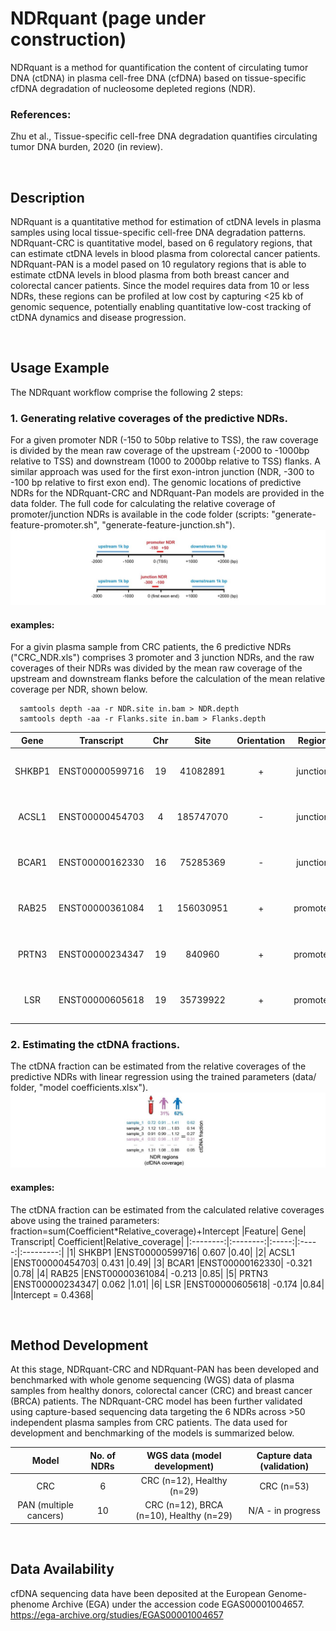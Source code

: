 # NDRquant (page under construction)
NDRquant is a method for quantification the content of circulating tumor DNA (ctDNA) in plasma cell-free DNA (cfDNA) based on tissue-specific cfDNA degradation of nucleosome depleted regions (NDR).
### References:
Zhu et al., Tissue-specific cell-free DNA degradation quantifies circulating tumor DNA burden, 2020 (in review).
<p>&nbsp;</p>

## Description
NDRquant is a quantitative method for estimation of ctDNA levels in plasma samples using local tissue-specific cell-free DNA degradation patterns. NDRquant-CRC is quantitative model, based on 6 regulatory regions, that can estimate ctDNA levels in blood plasma from colorectal cancer patients. NDRquant-PAN is a model pased on  10 regulatory regions that is able to estimate ctDNA levels in blood plasma from both breast cancer and colorectal cancer patients. Since the model requires data from 10 or less NDRs, these regions can be profiled at low cost by capturing <25 kb of genomic sequence, potentially enabling quantitative low-cost tracking of ctDNA dynamics and disease progression.
<p>&nbsp;</p>

## Usage Example
The NDRquant workflow comprise the following 2 steps:

### 1. Generating relative coverages of the predictive NDRs.
For a given promoter NDR (-150 to 50bp relative to TSS), the raw coverage is divided by the mean raw coverage of the upstream (-2000 to -1000bp relative to TSS) and downstream (1000 to 2000bp relative to TSS) flanks. A similar approach was used for the first exon-intron junction (NDR, -300 to -100 bp relative to first exon end). The genomic locations of predictive NDRs for the NDRquant-CRC and NDRquant-Pan models are provided in the data folder. The full code for calculating the relative coverage of promoter/junction NDRs is available in the code folder (scripts: "generate-feature-promoter.sh", "generate-feature-junction.sh").
![Alt text](https://github.com/skandlab/NDRquant/blob/main/Data/relative%20coverage.jpg)

#### examples:
For a givin plasma sample from CRC patients, the 6 predictive NDRs ("CRC_NDR.xls") comprises 3 promoter and 3 junction NDRs, and the raw coverages of their NDRs was divided by the mean raw coverage of the upstream and downstream flanks before the calculation of the mean relative coverage per NDR, shown below.
      
      samtools depth -aa -r NDR.site in.bam > NDR.depth
      samtools depth -aa -r Flanks.site in.bam > Flanks.depth


|Gene	|     Transcript	|     Chr	|     Site	|Orientation|Region	|NDR.site	      |Flanks.site	      |Relative_coverage|
|:--------:|:--------:|:-----:|:-----:|:---------:|:-----:|:-----:|:-----:|:-----:|
|SHKBP1|	ENST00000599716	|19|	41082891	|+	|junction|	19:41082591-41082791	|19:41080891-41081891 19:41083891-41084891	|0.40|
|ACSL1|	ENST00000454703	|4 |	185747070	|-	|junction|	4:185747170-185747370	|4:185745070-185746070 4:185748070-185749070	|0.49|
|BCAR1|	ENST00000162330	|16|	75285369	|-	|junction|	16:75285469-75285669	|16:75283369-75284369 16:75286369-75287369	|0.78|
|RAB25|	ENST00000361084	|1 |	156030951	|+	|promoter|	1:156030801-156031001	|1:156028951-156029951 1:156031951-156032951 	|0.85|
|PRTN3|	ENST00000234347	|19|	840960	|+	|promoter|	19:840810-841010	      |19:838960-839960 19:841960-842960	      |1.01|
|LSR|	ENST00000605618	      |19|	35739922	|+	|promoter|	19:35739772-35739972	|19:35737922-35738922 19:35740922-35741922    |0.84|


### 2. Estimating the ctDNA fractions. 
The ctDNA fraction can be estimated from the relative coverages of the predictive NDRs with linear regression using the trained parameters (data/ folder, "model coefficients.xlsx").
![Alt text](https://github.com/skandlab/NDRquant/blob/main/Data/model%20prediction.jpg)

#### examples:
The ctDNA fraction can be estimated from the calculated relative coverages above using the trained parameters: fraction=sum(Coefficient*Relative_coverage)+Intercept
|Feature|	Gene|	Transcript|	Coefficient|Relative_coverage|
|:--------:|:--------:|:-----:|:-----:|:---------:|
|1|	SHKBP1	|ENST00000599716|	0.607	|0.40|
|2|	ACSL1	|ENST00000454703|	0.431	      |0.49|
|3|	BCAR1	|ENST00000162330|	-0.321	|0.78|
|4|	RAB25	|ENST00000361084|	-0.213	|0.85|
|5|	PRTN3	|ENST00000234347|	0.062	      |1.01|
|6|	LSR	|ENST00000605618|	-0.174	|0.84|
|Intercept = 0.4368|

<p>&nbsp;</p>


## Method Development
At this stage, NDRquant-CRC and NDRquant-PAN has been developed and benchmarked with whole genome sequencing (WGS) data of plasma samples from healthy donors, colorectal cancer (CRC) and breast cancer (BRCA) patients. The NDRquant-CRC model has been further validated using capture-based sequencing data targeting the 6 NDRs across >50 independent plasma samples from CRC patients. The data used for development and benchmarking of the models is summarized below.

| Model  | No. of NDRs  | WGS data (model development) | Capture data (validation) |
|:-------------:|:-------------:|:-----:|:-----:|
| CRC      | 6  | CRC (n=12), Healthy (n=29)  | CRC (n=53) |
| PAN (multiple cancers) | 10 | CRC (n=12), BRCA (n=10), Healthy (n=29) | N/A - in progress |
<p>&nbsp;</p>



## Data Availability
cfDNA sequencing data have been deposited at the European Genome-phenome Archive (EGA) under the accession code EGAS00001004657. https://ega-archive.org/studies/EGAS00001004657

